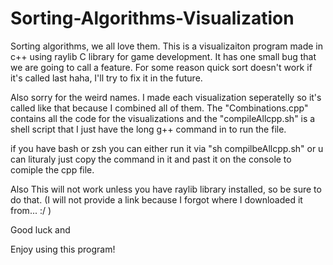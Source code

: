 # Sorting-Algorithms-Visualization



Sorting algorithms, we all love them. This is a visualizaiton program made in c++ using raylib C library for game development. It has one small bug that we are going to call a feature. For some reason quick sort doesn't work if it's called last haha, I'll try to fix it in the future. 


Also sorry for the weird names. I made each visualization seperatelly so it's called like that because I combined all of them. The "Combinations.cpp" contains all the code for the visualizations and the "compileAllcpp.sh" is a shell script that I just have the long g++ command in to run the file. 

if you have bash or zsh you can either run it via "sh compilbeAllcpp.sh" or u can lituraly just copy the command in it and past it on the console to comiple the cpp file.


Also This will not work unless you have raylib library installed, so be sure to do that.
(I will not provide a link because I forgot where I downloaded it from... :/ )

Good luck and 

Enjoy using this program!
